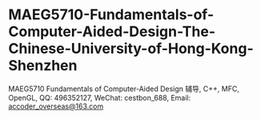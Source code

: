 # MAEG5710-Fundamentals-of-Computer-Aided-Design-The-Chinese-University-of-Hong-Kong-Shenzhen
MAEG5710 Fundamentals of Computer-Aided Design 辅导, C++, MFC, OpenGL, QQ: 496352127, WeChat: cestbon_688, Email: accoder_overseas@163.com
